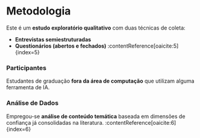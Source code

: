 # Metodologia

Este é um **estudo exploratório qualitativo** com duas técnicas de coleta:

- **Entrevistas semiestruturadas**  
- **Questionários (abertos e fechados)** :contentReference[oaicite:5]{index=5}

### Participantes  
Estudantes de graduação **fora da área de computação** que utilizam alguma ferramenta de IA.

### Análise de Dados  
Empregou-se **análise de conteúdo temática** baseada em dimensões de confiança já consolidadas na literatura. :contentReference[oaicite:6]{index=6}
